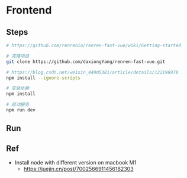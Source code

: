 # Frontend

## Steps

```bash
# https://github.com/renrenio/renren-fast-vue/wiki/Getting-started

# 克隆项目
git clone https://github.com/daxiongYang/renren-fast-vue.git

# https://blog.csdn.net/weixin_44905381/article/details/122196978
npm install --ignore-scripts

# 安装依赖
npm install

# 启动服务
npm run dev
```


<!-- - Step 1) Install Node.js (version: 10.9.0)
	- https://www.geeksforgeeks.org/how-to-install-the-previous-version-of-node-js-and-npm/
    - https://nodejs.org/en/download/
    - https://youtu.be/QHlsp1M2QTo?t=624
```
brew install node@10.9.0

	- check node installed:
		- `node -v`
```
- Step 2) Install pkgs
	- open project via VSCode, open terminal run below (view->terminal):
		- `npm install`
		- `npm install chromedriver@87.0.1`
			- https://stackoverflow.com/questions/71388374/ -->

## Run

## Ref
- Install node with different version on macbook M1
	- https://juejin.cn/post/7002566911456182303